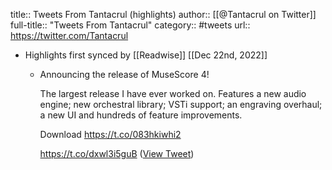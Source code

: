 title:: Tweets From Tantacrul (highlights)
author:: [[@Tantacrul on Twitter]]
full-title:: "Tweets From Tantacrul"
category:: #tweets
url:: https://twitter.com/Tantacrul

- Highlights first synced by [[Readwise]] [[Dec 22nd, 2022]]
	- Announcing the release of MuseScore 4! 
	  
	  The largest release I have ever worked on. Features a new audio engine; new orchestral library; VSTi support; an engraving overhaul; a new UI and hundreds of feature improvements.
	  
	  Download https://t.co/083hkiwhi2
	  
	  https://t.co/dxwl3i5guB ([View Tweet](https://twitter.com/Tantacrul/status/1603057722282360832))